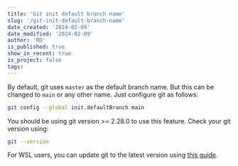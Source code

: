 ```yaml
---
title: 'Git init default branch name'
slug: '/git-init-default-branch-name'
date_created: '2024-02-09'
date_modified: '2024-02-09'
author: 'RD'
is_published: true
show_in_recent: true
is_project: false
tags: 
---
```


By default, git uses `master` as the default branch name.
But this can be changed to `main` or any other name.
Just configure git as follows:

```bash
git config --global init.defaultBranch main
```

You should be using git version >= 2.28.0 to use this feature.
Check your git version using:

```bash
git --version
```

For WSL users, you can update git to the latest version using [this guide](/update-git-in-wsl2-ubuntu).